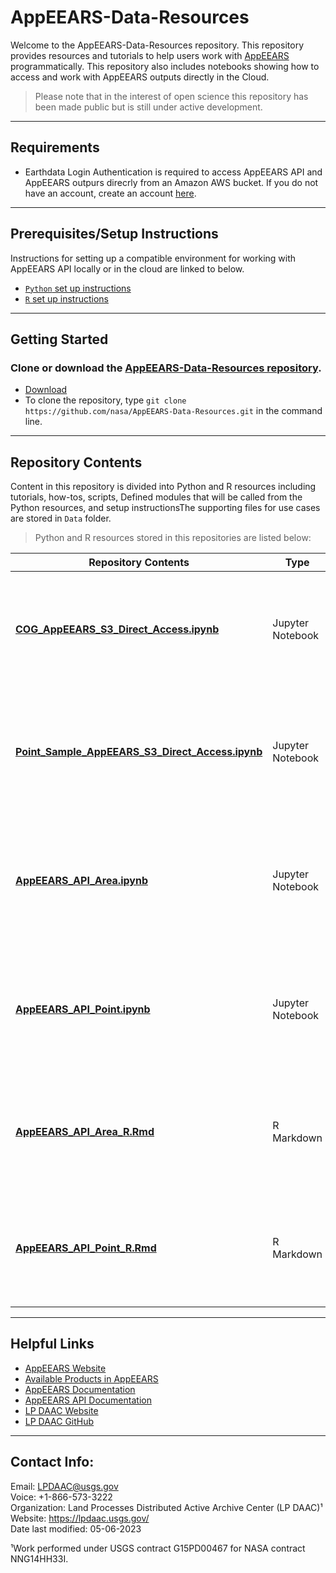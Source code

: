 # AppEEARS-Data-Resources

Welcome to the AppEEARS-Data-Resources repository. This repository provides resources and tutorials to help users work with [AppEEARS](https://appeears.earthdatacloud.nasa.gov/) programmatically. This repository also includes notebooks showing how to access and work with AppEEARS outputs directly in the Cloud. 

> Please note that in the interest of open science this repository has been made public but is still under active development. 
---

## Requirements  

+ Earthdata Login Authentication is required to access AppEEARS API and AppEEARS outpurs direcrly from an Amazon AWS bucket. If you do not have an account, create an account [here](https://urs.earthdata.nasa.gov/users/new).
---

## Prerequisites/Setup Instructions  

Instructions for setting up a compatible environment for working with AppEEARS API locally or in the cloud are linked to below.
- [`Python` set up instructions](setup/setup_instructions_python.md)
- [`R` set up instructions](setup/setup_instructions_R.md)

---
## Getting Started  

### Clone or download the [AppEEARS-Data-Resources repository](https://github.com/nasa/AppEEARS-Data-Resources).  

- [Download](https://github.com/nasa/AppEEARS-Data-Resources/archive/refs/heads/main.zip)  
- To clone the repository, type `git clone https://github.com/nasa/AppEEARS-Data-Resources.git` in the command line.  
---

## Repository Contents

Content in this repository is divided into Python and R resources including tutorials, how-tos, scripts, Defined modules that will be called from the Python resources, and setup instructionsThe supporting files for use cases are stored in `Data` folder.  


> Python and R resources stored in this repositories are listed below:  


| Repository Contents | Type | Summary | 
|----|-----|----|
| **[COG_AppEEARS_S3_Direct_Access.ipynb](https://github.com/nasa/AppEEARS-Data-Resources/blob/main/Python/tutorials/COG_AppEEARS_S3_Direct_Access.ipynb)** | Jupyter Notebook | Demonstrates how to use AppEEARS Cloud Optimized GEOTIFF (COG) outputs using Python 
| **[Point_Sample_AppEEARS_S3_Direct_Access.ipynb](https://github.com/nasa/AppEEARS-Data-Resources/blob/main/Python/tutorials/Point_Sample_AppEEARS_S3_Direct_Access.ipynb)** | Jupyter Notebook | Demonstrates how to access AppEEARS point sample Comma-Separated Values (CSV) outputs using Python 
| **[AppEEARS_API_Area.ipynb](https://github.com/nasa/AppEEARS-Data-Resources/blob/main/Python/tutorials/AppEEARS_API_Area.ipynb)** | Jupyter Notebook | Demonstrates how to use Python to connect to the AppEEARS API to submit and downlaod an area sample  
| **[AppEEARS_API_Point.ipynb](https://github.com/nasa/AppEEARS-Data-Resources/blob/main/Python/tutorials/AppEEARS_API_Point.ipynb)** | Jupyter Notebook | Demonstrates how to use Python to connect to the AppEEARS API to submit and downlaod a point sample 
| **[AppEEARS_API_Area_R.Rmd](https://github.com/nasa/AppEEARS-Data-Resources/blob/main/R/tutorials/AppEEARS_API_Area_R.Rmd)** | R Markdown  | Demonstrates how to use R to connect to the AppEEARS API to submit and downlaod an area sample
| **[AppEEARS_API_Point_R.Rmd](https://github.com/nasa/AppEEARS-Data-Resources/blob/main/R/tutorials/AppEEARS_API_Point_R.Rmd)** | R Markdown | Demonstrates how to use R to connect to the AppEEARS API to submit and downlaod a point sample

---

## Helpful Links    

+ [AppEEARS Website](https://appeears.earthdatacloud.nasa.gov/)
+ [Available Products in AppEEARS](https://appeears.earthdatacloud.nasa.gov/products)
+ [AppEEARS Documentation](https://appeears.earthdatacloud.nasa.gov/help)
+ [AppEEARS API Documentation](https://appeears.earthdatacloud.nasa.gov/api/)
+ [LP DAAC Website](https://lpdaac.usgs.gov/)
+ [LP DAAC GitHub](https://github.com/nasa/LPDAAC-Data-Resources)


---

## Contact Info:  

Email: LPDAAC@usgs.gov  
Voice: +1-866-573-3222  
Organization: Land Processes Distributed Active Archive Center (LP DAAC)¹  
Website: <https://lpdaac.usgs.gov/>  
Date last modified: 05-06-2023  

¹Work performed under USGS contract G15PD00467 for NASA contract NNG14HH33I.  
